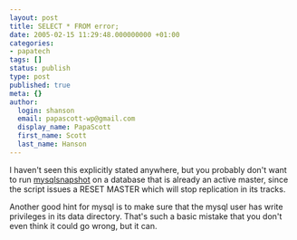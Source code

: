 ```yaml
---
layout: post
title: SELECT * FROM error;
date: 2005-02-15 11:29:48.000000000 +01:00
categories:
- papatech
tags: []
status: publish
type: post
published: true
meta: {}
author:
  login: shanson
  email: papascott-wp@gmail.com
  display_name: PapaScott
  first_name: Scott
  last_name: Hanson
---
```

<p>I haven't seen this explicitly stated anywhere, but you probably don't want to run <a title="mysqlsnapshot" href="http://jeremy.zawodny.com/mysql/mysqlsnapshot/">mysqlsnapshot</a> on a database that is already an active master, since the script issues a RESET MASTER which will stop replication in its tracks. </p>
<p>Another good hint for mysql is to make sure that the mysql user has write privileges in its data directory. That's such a basic mistake that you don't even think it could go wrong, but it can.</p>
